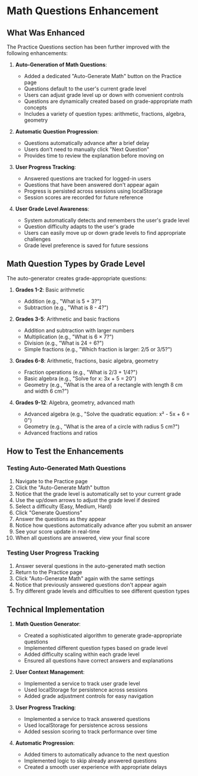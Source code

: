 # Math Questions Enhancement

## What Was Enhanced

The Practice Questions section has been further improved with the following enhancements:

1. **Auto-Generation of Math Questions**:
   - Added a dedicated "Auto-Generate Math" button on the Practice page
   - Questions default to the user's current grade level
   - Users can adjust grade level up or down with convenient controls
   - Questions are dynamically created based on grade-appropriate math concepts
   - Includes a variety of question types: arithmetic, fractions, algebra, geometry

2. **Automatic Question Progression**:
   - Questions automatically advance after a brief delay
   - Users don't need to manually click "Next Question"
   - Provides time to review the explanation before moving on

3. **User Progress Tracking**:
   - Answered questions are tracked for logged-in users
   - Questions that have been answered don't appear again
   - Progress is persisted across sessions using localStorage
   - Session scores are recorded for future reference

4. **User Grade Level Awareness**:
   - System automatically detects and remembers the user's grade level
   - Question difficulty adapts to the user's grade
   - Users can easily move up or down grade levels to find appropriate challenges
   - Grade level preference is saved for future sessions

## Math Question Types by Grade Level

The auto-generator creates grade-appropriate questions:

1. **Grades 1-2**: Basic arithmetic
   - Addition (e.g., "What is 5 + 3?")
   - Subtraction (e.g., "What is 8 - 4?")

2. **Grades 3-5**: Arithmetic and basic fractions
   - Addition and subtraction with larger numbers
   - Multiplication (e.g., "What is 6 × 7?")
   - Division (e.g., "What is 24 ÷ 6?")
   - Simple fractions (e.g., "Which fraction is larger: 2/5 or 3/5?")

3. **Grades 6-8**: Arithmetic, fractions, basic algebra, geometry
   - Fraction operations (e.g., "What is 2/3 + 1/4?")
   - Basic algebra (e.g., "Solve for x: 3x + 5 = 20")
   - Geometry (e.g., "What is the area of a rectangle with length 8 cm and width 6 cm?")

4. **Grades 9-12**: Algebra, geometry, advanced math
   - Advanced algebra (e.g., "Solve the quadratic equation: x² - 5x + 6 = 0")
   - Geometry (e.g., "What is the area of a circle with radius 5 cm?")
   - Advanced fractions and ratios

## How to Test the Enhancements

### Testing Auto-Generated Math Questions

1. Navigate to the Practice page
2. Click the "Auto-Generate Math" button
3. Notice that the grade level is automatically set to your current grade
4. Use the up/down arrows to adjust the grade level if desired
5. Select a difficulty (Easy, Medium, Hard)
6. Click "Generate Questions"
7. Answer the questions as they appear
8. Notice how questions automatically advance after you submit an answer
9. See your score update in real-time
10. When all questions are answered, view your final score

### Testing User Progress Tracking

1. Answer several questions in the auto-generated math section
2. Return to the Practice page
3. Click "Auto-Generate Math" again with the same settings
4. Notice that previously answered questions don't appear again
5. Try different grade levels and difficulties to see different question types

## Technical Implementation

1. **Math Question Generator**:
   - Created a sophisticated algorithm to generate grade-appropriate questions
   - Implemented different question types based on grade level
   - Added difficulty scaling within each grade level
   - Ensured all questions have correct answers and explanations

2. **User Context Management**:
   - Implemented a service to track user grade level
   - Used localStorage for persistence across sessions
   - Added grade adjustment controls for easy navigation

3. **User Progress Tracking**:
   - Implemented a service to track answered questions
   - Used localStorage for persistence across sessions
   - Added session scoring to track performance over time

4. **Automatic Progression**:
   - Added timers to automatically advance to the next question
   - Implemented logic to skip already answered questions
   - Created a smooth user experience with appropriate delays
